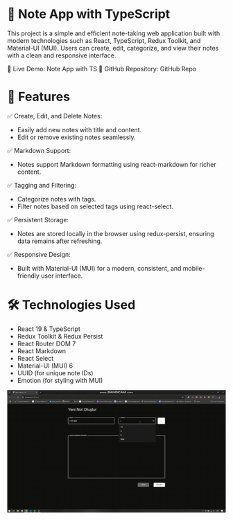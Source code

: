 # 📝 Note App with TypeScript

This project is a simple and efficient note-taking web application built with modern technologies such as React, TypeScript, Redux Toolkit, and Material-UI (MUI). Users can create, edit, categorize, and view their notes with a clean and responsive interface.

🔗 Live Demo: Note App with TS
🔗 GitHub Repository: GitHub Repo

# 🚀 Features

✅ Create, Edit, and Delete Notes:

- Easily add new notes with title and content.
- Edit or remove existing notes seamlessly.

✅ Markdown Support:

- Notes support Markdown formatting using react-markdown for richer content.

✅ Tagging and Filtering:

- Categorize notes with tags.
- Filter notes based on selected tags using react-select.

✅ Persistent Storage:

- Notes are stored locally in the browser using redux-persist, ensuring data remains after refreshing.

✅ Responsive Design:

- Built with Material-UI (MUI) for a modern, consistent, and mobile-friendly user interface.

# 🛠️ Technologies Used

- React 19 & TypeScript
- Redux Toolkit & Redux Persist
- React Router DOM 7
- React Markdown
- React Select
- Material-UI (MUI) 6
- UUID (for unique note IDs)
- Emotion (for styling with MUI)

![](note-app.gif)
